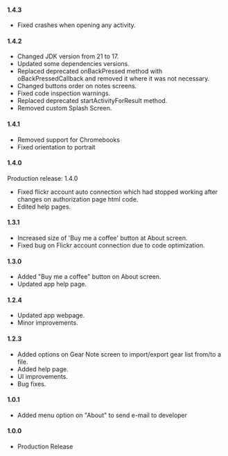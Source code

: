 #### **1.4.3**
- Fixed crashes when opening any activity.

#### **1.4.2**
- Changed JDK version from 21 to 17.
- Updated some dependencies versions.
- Replaced deprecated onBackPressed method with oBackPressedCallback and removed it where it was not necessary.
- Changed buttons order on notes screens.
- Fixed code inspection warnings.
- Replaced deprecated startActivityForResult method.
- Removed custom Splash Screen.

#### **1.4.1**
- Removed support for Chromebooks
- Fixed orientation to portrait

#### **1.4.0**
Production release: 1.4.0
- Fixed flickr account auto connection which had stopped working after changes on authorization page html code.
- Edited help pages.

#### **1.3.1**
- Increased size of 'Buy me a coffee' button at About screen.
- Fixed bug on Flickr account connection due to code optimization.

#### **1.3.0**
- Added "Buy me a coffee" button on About screen.
- Updated app help page.

#### **1.2.4**
- Updated app webpage.
- Minor improvements.

#### **1.2.3**
- Added options on Gear Note screen to import/export gear list from/to a file.
- Added help page.
- UI improvements.
- Bug fixes.

#### **1.0.1**
- Added menu option on "About" to send e-mail to developer

#### **1.0.0**
- Production Release
